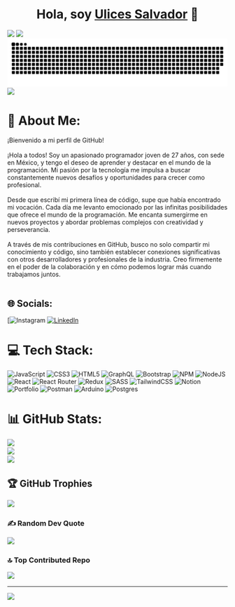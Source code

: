<div align="center">
<h1 align="center">Hola, soy <a href="https://www.linkedin.com/in/ulices-salvador-aguila-contreras-5b4130242/">Ulices Salvador</a> 👋</h1>
</div>
<img src="https://i.imgur.com/pe8591u.png"/>
<img src="https://user-images.githubusercontent.com/73097560/115834477-dbab4500-a447-11eb-908a-139a6edaec5c.gif">

<div align="center">
  <img  src="https://github.com/1999AZZAR/1999AZZAR/blob/main/resources/img/grid-snake.svg"
       alt="snake" /></a>
</div>
<img src="https://user-images.githubusercontent.com/73097560/115834477-dbab4500-a447-11eb-908a-139a6edaec5c.gif">

# 💫 About Me:
¡Bienvenido a mi perfil de GitHub!<br><br>¡Hola a todos! Soy un apasionado programador joven de 27 años, con sede en México, y tengo el deseo de aprender y destacar en el mundo de la programación. Mi pasión por la tecnología me impulsa a buscar constantemente nuevos desafíos y oportunidades para crecer como profesional.<br><br>Desde que escribí mi primera línea de código, supe que había encontrado mi vocación. Cada día me levanto emocionado por las infinitas posibilidades que ofrece el mundo de la programación. Me encanta sumergirme en nuevos proyectos y abordar problemas complejos con creatividad y perseverancia.<br><br>A través de mis contribuciones en GitHub, busco no solo compartir mi conocimiento y código, sino también establecer conexiones significativas con otros desarrolladores y profesionales de la industria. Creo firmemente en el poder de la colaboración y en cómo podemos lograr más cuando trabajamos juntos.<br><br>


## 🌐 Socials:
[![Instagram](https://www.instagram.com/uli_sac/?next=%2F) [![LinkedIn](https://img.shields.io/badge/LinkedIn-%230077B5.svg?logo=linkedin&logoColor=white)](https://linkedin.com/in/www.linkedin.com/in/ulices-salvador-aguila-contreras-5b4130242) 

# 💻 Tech Stack:
![JavaScript](https://img.shields.io/badge/javascript-%23323330.svg?style=for-the-badge&logo=javascript&logoColor=%23F7DF1E) ![CSS3](https://img.shields.io/badge/css3-%231572B6.svg?style=for-the-badge&logo=css3&logoColor=white) ![HTML5](https://img.shields.io/badge/html5-%23E34F26.svg?style=for-the-badge&logo=html5&logoColor=white) ![GraphQL](https://img.shields.io/badge/-GraphQL-E10098?style=for-the-badge&logo=graphql&logoColor=white) ![Bootstrap](https://img.shields.io/badge/bootstrap-%23563D7C.svg?style=for-the-badge&logo=bootstrap&logoColor=white) ![NPM](https://img.shields.io/badge/NPM-%23000000.svg?style=for-the-badge&logo=npm&logoColor=white) ![NodeJS](https://img.shields.io/badge/node.js-6DA55F?style=for-the-badge&logo=node.js&logoColor=white) ![React](https://img.shields.io/badge/react-%2320232a.svg?style=for-the-badge&logo=react&logoColor=%2361DAFB) ![React Router](https://img.shields.io/badge/React_Router-CA4245?style=for-the-badge&logo=react-router&logoColor=white) ![Redux](https://img.shields.io/badge/redux-%23593d88.svg?style=for-the-badge&logo=redux&logoColor=white) ![SASS](https://img.shields.io/badge/SASS-hotpink.svg?style=for-the-badge&logo=SASS&logoColor=white) ![TailwindCSS](https://img.shields.io/badge/tailwindcss-%2338B2AC.svg?style=for-the-badge&logo=tailwind-css&logoColor=white) ![Notion](https://img.shields.io/badge/Notion-%23000000.svg?style=for-the-badge&logo=notion&logoColor=white) ![Portfolio](https://img.shields.io/badge/Portfolio-%23000000.svg?style=for-the-badge&logo=firefox&logoColor=#FF7139) ![Postman](https://img.shields.io/badge/Postman-FF6C37?style=for-the-badge&logo=postman&logoColor=white) ![Arduino](https://img.shields.io/badge/-Arduino-00979D?style=for-the-badge&logo=Arduino&logoColor=white) ![Postgres](https://img.shields.io/badge/postgres-%23316192.svg?style=for-the-badge&logo=postgresql&logoColor=white)
# 📊 GitHub Stats:
![](https://github-readme-stats.vercel.app/api?username=SalvadorAguila13&theme=blue-green&hide_border=false&include_all_commits=false&count_private=false)<br/>
![](https://github-readme-streak-stats.herokuapp.com/?user=SalvadorAguila13&theme=blue-green&hide_border=false)<br/>
![](https://github-readme-stats.vercel.app/api/top-langs/?username=SalvadorAguila13&theme=blue-green&hide_border=false&include_all_commits=false&count_private=false&layout=compact)

## 🏆 GitHub Trophies
![](https://github-profile-trophy.vercel.app/?username=SalvadorAguila13&theme=tokyonight&no-frame=false&no-bg=true&margin-w=4)

### ✍️ Random Dev Quote
![](https://quotes-github-readme.vercel.app/api?type=horizontal&theme=radical)

### 🔝 Top Contributed Repo
![](https://github-contributor-stats.vercel.app/api?username=SalvadorAguila13&limit=5&theme=dark&combine_all_yearly_contributions=true)

---
[![](https://visitcount.itsvg.in/api?id=SalvadorAguila13&icon=0&color=0)](https://visitcount.itsvg.in)

<!-- Proudly created with GPRM ( https://gprm.itsvg.in ) -->
